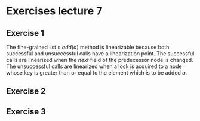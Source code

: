 # Exercises lecture 7

## Exercise 1
The fine-grained list's *add*(*a*) method is linearizable because both successful and unsuccessful calls have a linearization point.
The successful calls are linearized when the *next* field of the predecessor node is changed. 
The unsuccessful calls are linearized when a lock is acquired to a node whose key is greater than or equal to the element which is to be added *a*.
## Exercise 2

## Exercise 3